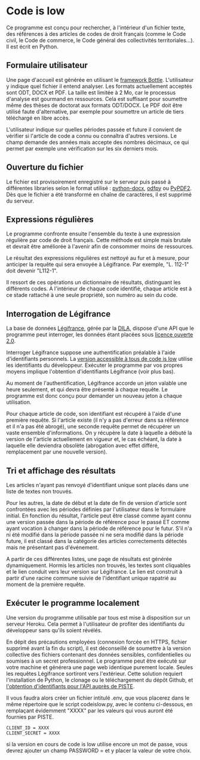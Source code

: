 # Code is low
Ce programme est conçu pour rechercher, à l'intérieur d'un fichier texte, des références à des articles de codes de droit français (comme le Code civil, le Code de commerce, le Code général des collectivités territoriales...). Il est écrit en Python.

## Formulaire utilisateur

Une page d'accueil est générée en utilisant le [framework Bottle](https://bottlepy.org/docs/dev/). L'utilisateur y indique quel fichier il entend analyser. Les formats actuellement acceptés sont ODT, DOCX et PDF. La taille est limitée à 2 Mo, car le processus d'analyse est gourmand en ressources. Cela est suffisant pour soumettre même des thèses de doctorat aux formats ODT/DOCX. Le PDF doit être utilisé faute d'alternative, par exemple pour soumettre un article de tiers téléchargé en libre accès.

L'utilisateur indique sur quelles périodes passée et future il convient de vérifier si l'article de code a connu ou connaîtra d'autres versions. Le champ demande des années mais accepte des nombres décimaux, ce qui permet par exemple une vérification sur les six derniers mois.

## Ouverture du fichier

Le fichier est provisoirement enregistré sur le serveur puis passé à différentes libraries selon le format utilisé : [python-docx](https://python-docx.readthedocs.io/en/latest/), [odfpy](https://pypi.org/project/odfpy/) ou [PyPDF2](https://pypi.org/project/PyPDF2/). Dès que le fichier a été transformé en chaîne de caractères, il est supprimé du serveur.

## Expressions régulières

Le programme confronte ensuite l'ensemble du texte à une expression régulière par code de droit français. Cette méthode est simple mais brutale et devrait être améliorée à l'avenir afin de consommer moins de ressources.

Le résultat des expressions régulières est nettoyé au fur et à mesure, pour anticiper la requête qui sera envoyée à Légifrance. Par exemple, "L. 112-1" doit devenir "L112-1".

Il ressort de ces opérations un dictionnaire de résultats, distinguant les différents codes. A l'intérieur de chaque code identifié, chaque article est à ce stade rattaché à une seule propriété, son numéro au sein du code.

## Interrogation de Légifrance

La base de données [Légifrance](https://www.legifrance.gouv.fr/), gérée par la [DILA](https://www.dila.premier-ministre.gouv.fr/), dispose d'une API que le programme peut interroger, les données étant placées sous [licence ouverte 2.0](https://www.etalab.gouv.fr/wp-content/uploads/2017/04/ETALAB-Licence-Ouverte-v2.0.pdf).

Interroger Légifrance suppose une authentification préalable à l'aide d'identifiants personnels. La [version accessible à tous de code is low](codeislow.enetter.fr) utilise les identifiants du développeur. Exécuter le programme par vos propres moyens implique l'obtention d'identifiants Légifrance (voir plus bas).

Au moment de l'authentification, Légifrance accorde un jeton valable une heure seulement, et qui devra être présenté à chaque requête. Le programme est donc conçu pour demander un nouveau jeton à chaque utilisation.

Pour chaque article de code, son identifiant est récupéré à l'aide d'une première requête. Si l'article existe (il n'y a pas d'erreur dans sa référence et il n'a pas été abrogé), une seconde requête permet de récupérer un vaste ensemble d'informations. On y récupère la date à laquelle a débuté la version de l'article actuellement en vigueur et, le cas échéant, la date à laquelle elle deviendra obsolète (abrogation avec effet différé, remplacement par une nouvelle version).

## Tri et affichage des résultats

Les articles n'ayant pas renvoyé d'identifiant unique sont placés dans une liste de textes non trouvés.

Pour les autres, la date de début et la date de fin de version d'article sont confrontées avec les périodes définies par l'utilisateur dans le formulaire initial. En fonction du résultat, l'article peut être classé comme ayant connu une version passée dans la période de référence pour le passé ET comme ayant vocation à changer dans la période de référence pour le futur. S'il n'a ni été modifié dans la période passée ni ne sera modifié dans la période future, il est classé dans la catégorie des articles correctements détectés mais ne présentant pas d'événement.

A partir de ces différentes listes, une page de résultats est générée dynamiquement. Hormis les articles non trouvés, les textes sont cliquables et le lien conduit vers leur version sur Légifrance. Le lien est construit à partir d'une racine commune suivie de l'identifiant unique rapatrié au moment de la première requête.

## Exécuter le programme localement

Une version du programme utilisable par tous est mise à disposition sur un serveur Heroku. Cela permet à l'utilisateur de profiter des identifiants du développeur sans qu'ils soient révélés.

En dépit des précautions employées (connexion forcée en HTTPS, fichier supprimé avant la fin du script), il est déconseillé de soumettre à la version collective des fichiers contenant des données sensibles, confidentielles ou soumises à un secret professionnel. Le programme peut être exécuté sur votre machine et générera une page web identique purement locale. Seules les requêtes Légifrance sortiront vers l'extérieur. Cette solution requiert l'installation de Python, le clonage ou le téléchargement du dépôt Github, et [l'obtention d'identifiants pour l'API auprès de PISTE](https://developer.aife.economie.gouv.fr/).

Il vous faudra alors créer un fichier intitulé .env, que vous placerez dans le même répertoire que le script codeislow.py, avec le contenu ci-dessous, en remplaçant évidemment "XXXX" par les valeurs qui vous auront été fournies par PISTE.

    CLIENT_ID = XXXX
    CLIENT_SECRET = XXXX
si la version en cours de code is low utilise encore un mot de passe, vous devrez ajouter un champ PASSWORD = et y placer la valeur de votre choix.
    
